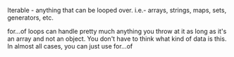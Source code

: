 Iterable - anything that can be looped over. i.e.- arrays, strings, maps, sets, generators, etc.

for...of loops can handle pretty much anything you throw at it as long as it's an array and not an object. You don't have to think what kind of data is this. In almost all cases, you can just use for...of
